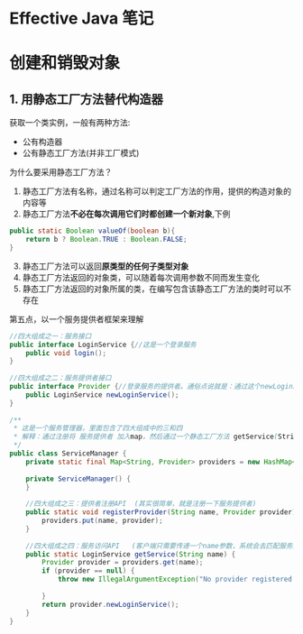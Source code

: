 # Effective Java 笔记

# 创建和销毁对象 

## 1. 用静态工厂方法替代构造器 
获取一个类实例，一般有两种方法:  
- 公有构造器
- 公有静态工厂方法(并非工厂模式)

为什么要采用静态工厂方法？   
1. 静态工厂方法有名称，通过名称可以判定工厂方法的作用，提供的构造对象的内容等  
2. 静态工厂方法**不必在每次调用它们时都创建一个新对象**,下例  

```java
public static Boolean valueOf(boolean b){
    return b ? Boolean.TRUE : Boolean.FALSE;
}

```

3. 静态工厂方法可以返回**原类型的任何子类型对象**  
4. 静态工厂方法返回的对象类，可以随着每次调用参数不同而发生变化
5. 静态工厂方法返回的对象所属的类，在编写包含该静态工厂方法的类时可以不存在

第五点，以一个服务提供者框架来理解

```java
//四大组成之一：服务接口
public interface LoginService {//这是一个登录服务
    public void login();
}
 
//四大组成之二：服务提供者接口
public interface Provider {//登录服务的提供者。通俗点说就是：通过这个newLoginService()可以获得一个服务。
    public LoginService newLoginService();
}
 
/**
 * 这是一个服务管理器，里面包含了四大组成中的三和四
 * 解释：通过注册将 服务提供者 加入map，然后通过一个静态工厂方法 getService(String name) 返回不同的服务。
 */
public class ServiceManager {
    private static final Map<String, Provider> providers = new HashMap<String, Provider>();//map，保存了注册的服务
 
    private ServiceManager() {
    }
 
    //四大组成之三：提供者注册API  (其实很简单，就是注册一下服务提供者)
    public static void registerProvider(String name, Provider provider) {
        providers.put(name, provider);
    }
 
    //四大组成之四：服务访问API   (客户端只需要传递一个name参数，系统会去匹配服务提供者，然后提供服务)  (静态工厂方法)
    public static LoginService getService(String name) {
        Provider provider = providers.get(name);
        if (provider == null) {
            throw new IllegalArgumentException("No provider registered with name=" + name);
 
        }
        return provider.newLoginService();
    }
}
```
